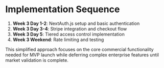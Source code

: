 # Implementation Sequence

1. **Week 3 Day 1-2**: NextAuth.js setup and basic authentication
2. **Week 3 Day 3-4**: Stripe integration and checkout flow
3. **Week 3 Day 5**: Tiered access control implementation
4. **Week 3 Weekend**: Rate limiting and testing

This simplified approach focuses on the core commercial functionality needed for MVP launch while deferring complex enterprise features until market validation is complete.